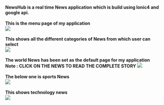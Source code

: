 **NewsHub is a real time News application which is build using Ionic4 and google api.**<br/>
<br/>
**This is the menu page of my application**<br/>
![](1.jpg)
<br/>
<br/>
**This shows all the different categories of News from which user can select**
<br/>
![](2Categories.jpg)
<br/>
<br/>
**The world News has been set as the default page for my application**
<br/>
**Note : CLICK ON THE NEWS TO READ THE COMPLETE STORY**
![](3DefaultPageWorldNews.jpg)
<br/>
<br/>
**The below one is sports News**
<br/>
![](4sportsNews.jpg)
<br/>
<br/>
**This shows technology news** 
<br/>
![](5technologyNews.jpg)
